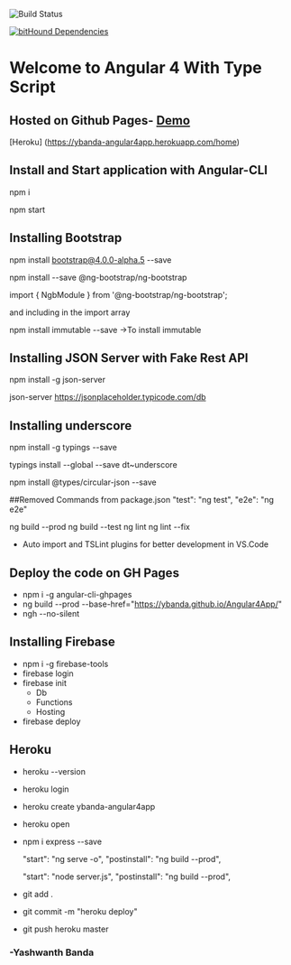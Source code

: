 

![Build Status](https://travis-ci.org/ybanda/Angular4App.svg?branch=master)

[![bitHound Dependencies](https://www.bithound.io/github/ybanda/Angular4App/badges/dependencies.svg)](https://www.bithound.io/github/ybanda/Angular4App/master/dependencies/npm)

# Welcome to Angular 4 With Type Script

## Hosted on Github Pages- [Demo](https://ybanda.github.io/Angular4App/)
[Heroku] (https://ybanda-angular4app.herokuapp.com/home)

## Install and Start application with Angular-CLI
npm i

npm start

## Installing Bootstrap
npm install bootstrap@4.0.0-alpha.5 --save

npm install --save @ng-bootstrap/ng-bootstrap

import { NgbModule } from '@ng-bootstrap/ng-bootstrap';

and including in the import array

npm install immutable --save ->To install immutable

## Installing JSON Server with Fake Rest API

npm install -g json-server

json-server https://jsonplaceholder.typicode.com/db

## Installing underscore
npm install -g typings --save

typings install --global --save dt~underscore

npm install @types/circular-json --save

##Removed Commands from package.json
"test": "ng test",
"e2e": "ng e2e"

ng build --prod
ng build --test
ng lint
ng lint --fix

 - Auto import and TSLint plugins for better development in VS.Code
 
 ## Deploy the code on GH Pages
 - npm i -g angular-cli-ghpages
 - ng build --prod  --base-href="https://ybanda.github.io/Angular4App/"
 - ngh --no-silent

## Installing Firebase
- npm i -g firebase-tools
- firebase login
- firebase init
   - Db
   - Functions
   - Hosting
- firebase deploy

## Heroku
- heroku --version
- heroku login
- heroku create ybanda-angular4app
- heroku open
- npm i express --save

   "start": "ng serve -o",
    "postinstall": "ng build --prod",

     "start": "node server.js",
    "postinstall": "ng build --prod",
- git add .
- git commit -m "heroku deploy"
- git push heroku master


### -Yashwanth Banda
